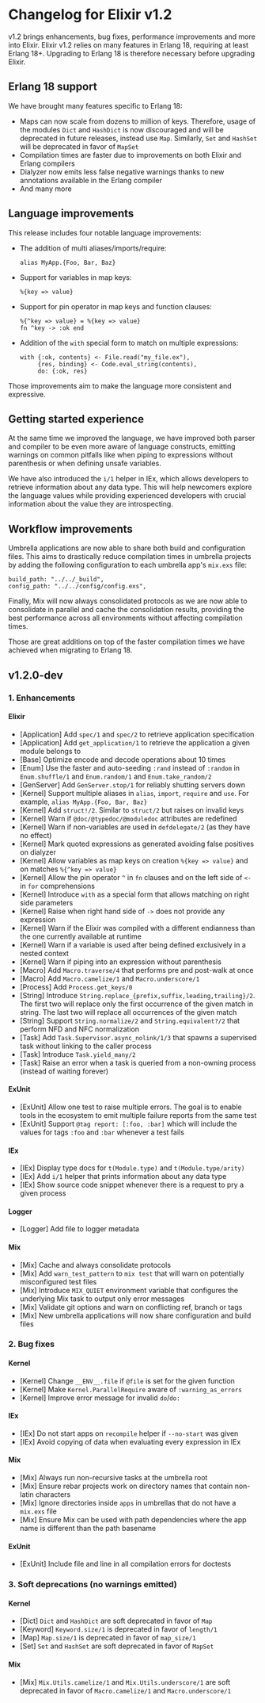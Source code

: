 # Changelog for Elixir v1.2

v1.2 brings enhancements, bug fixes, performance improvements and more
into Elixir. Elixir v1.2 relies on many features in Erlang 18, requiring
at least Erlang 18+. Upgrading to Erlang 18 is therefore necessary before
upgrading Elixir.

## Erlang 18 support

We have brought many features specific to Erlang 18:

  * Maps can now scale from dozens to million of keys. Therefore, usage of
    the modules `Dict` and `HashDict` is now discouraged and will be
    deprecated in future releases, instead use `Map`. Similarly, `Set` and
    `HashSet` will be deprecated in favor of `MapSet`
  * Compilation times are faster due to improvements on both Elixir and
    Erlang compilers
  * Dialyzer now emits less false negative warnings thanks to new annotations
    available in the Erlang compiler
  * And many more

## Language improvements

This release includes four notable language improvements:

  * The addition of multi aliases/imports/require:

        alias MyApp.{Foo, Bar, Baz}

  * Support for variables in map keys:

        %{key => value}

  * Support for pin operator in map keys and function clauses:

        %{^key => value} = %{key => value}
        fn ^key -> :ok end

  * Addition of the `with` special form to match on multiple expressions:

        with {:ok, contents} <- File.read("my_file.ex"),
             {res, binding} <- Code.eval_string(contents),
             do: {:ok, res}

Those improvements aim to make the language more consistent and expressive.

## Getting started experience

At the same time we improved the language, we have improved both parser and
compiler to be even more aware of language constructs, emitting warnings
on common pitfalls like when piping to expressions without parenthesis or
when defining unsafe variables.

We have also introduced the `i/1` helper in IEx, which allows developers
to retrieve information about any data type. This will help newcomers
explore the language values while providing experienced developers with
crucial information about the value they are introspecting.

## Workflow improvements

Umbrella applications are now able to share both build and configuration files.
This aims to drastically reduce compilation times in umbrella projects by
adding the following configuration to each umbrella app's `mix.exs` file:

    build_path: "../../_build",
    config_path: "../../config/config.exs",

Finally, Mix will now always consolidated protocols as we are now able to
consolidate in parallel and cache the consolidation results, providing the
best performance across all environments without affecting compilation times.

Those are great additions on top of the faster compilation times we have
achieved when migrating to Erlang 18.

## v1.2.0-dev

### 1. Enhancements

#### Elixir

  * [Application] Add `spec/1` and `spec/2` to retrieve application specification
  * [Application] Add `get_application/1` to retrieve the application a given module belongs to
  * [Base] Optimize encode and decode operations about 10 times
  * [Enum] Use the faster and auto-seeding `:rand` instead of `:random` in `Enum.shuffle/1` and `Enum.random/1` and `Enum.take_random/2`
  * [GenServer] Add `GenServer.stop/1` for reliably shutting servers down
  * [Kernel] Support multiple aliases in `alias`, `import`, `require` and `use`. For example, `alias MyApp.{Foo, Bar, Baz}`
  * [Kernel] Add `struct!/2`. Similar to `struct/2` but raises on invalid keys
  * [Kernel] Warn if `@doc/@typedoc/@moduledoc` attributes are redefined
  * [Kernel] Warn if non-variables are used in `defdelegate/2` (as they have no effect)
  * [Kernel] Mark quoted expressions as generated avoiding false positives on dialyzer
  * [Kernel] Allow variables as map keys on creation `%{key => value}` and on matches `%{^key => value}`
  * [Kernel] Allow the pin operator `^` in `fn` clauses and on the left side of `<-` in `for` comprehensions
  * [Kernel] Introduce `with` as a special form that allows matching on right side parameters
  * [Kernel] Raise when right hand side of `->` does not provide any expression
  * [Kernel] Warn if the Elixir was compiled with a different endianness than the one currently available at runtime
  * [Kernel] Warn if a variable is used after being defined exclusively in a nested context
  * [Kernel] Warn if piping into an expression without parenthesis
  * [Macro] Add `Macro.traverse/4` that performs pre and post-walk at once
  * [Macro] Add `Macro.camelize/1` and `Macro.underscore/1`
  * [Process] Add `Process.get_keys/0`
  * [String] Introduce `String.replace_{prefix,suffix,leading,trailing}/2`. The first two will replace only the first occurrence of the given match in string. The last two will replace all occurrences of the given match
  * [String] Support `String.normalize/2` and `String.equivalent?/2` that perform NFD and NFC normalization
  * [Task] Add `Task.Supervisor.async_nolink/1/3` that spawns a supervised task without linking to the caller process
  * [Task] Introduce `Task.yield_many/2`
  * [Task] Raise an error when a task is queried from a non-owning process (instead of waiting forever)

#### ExUnit

  * [ExUnit] Allow one test to raise multiple errors. The goal is to enable tools in the ecosystem to emit multiple failure reports from the same test
  * [ExUnit] Support `@tag report: [:foo, :bar]` which will include the values for tags `:foo` and `:bar` whenever a test fails

#### IEx

  * [IEx] Display type docs for `t(Module.type)` and `t(Module.type/arity)`
  * [IEx] Add `i/1` helper that prints information about any data type
  * [IEx] Show source code snippet whenever there is a request to pry a given process

#### Logger

  * [Logger] Add file to logger metadata

#### Mix

  * [Mix] Cache and always consolidate protocols
  * [Mix] Add `warn_test_pattern` to `mix test` that will warn on potentially misconfigured test files
  * [Mix] Introduce `MIX_QUIET` environment variable that configures the underlying Mix task to output only error messages
  * [Mix] Validate git options and warn on conflicting ref, branch or tags
  * [Mix] New umbrella applications will now share configuration and build files

### 2. Bug fixes

#### Kernel

  * [Kernel] Change `__ENV__.file` if `@file` is set for the given function
  * [Kernel] Make `Kernel.ParallelRequire` aware of `:warning_as_errors`
  * [Kernel] Improve error message for invalid `do`/`do:`

#### IEx

  * [IEx] Do not start apps on `recompile` helper if `--no-start` was given
  * [IEx] Avoid copying of data when evaluating every expression in IEx

#### Mix

  * [Mix] Always run non-recursive tasks at the umbrella root
  * [Mix] Ensure rebar projects work on directory names that contain non-latin characters
  * [Mix] Ignore directories inside `apps` in umbrellas that do not have a `mix.exs` file
  * [Mix] Ensure Mix can be used with path dependencies where the app name is different than the path basename

#### ExUnit

  * [ExUnit] Include file and line in all compilation errors for doctests

### 3. Soft deprecations (no warnings emitted)

#### Kernel

  * [Dict] `Dict` and `HashDict` are soft deprecated in favor of `Map`
  * [Keyword] `Keyword.size/1` is deprecated in favor of `length/1`
  * [Map] `Map.size/1` is deprecated in favor of `map_size/1`
  * [Set] `Set` and `HashSet` are soft deprecated in favor of `MapSet`

#### Mix

  * [Mix] `Mix.Utils.camelize/1` and `Mix.Utils.underscore/1` are soft deprecated in favor of `Macro.camelize/1` and `Macro.underscore/1`

